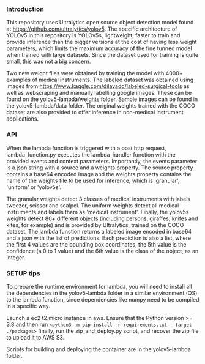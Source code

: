 ### Introduction
This repository uses Ultralytics open source object detection model found at https://github.com/ultralytics/yolov5. The specific architecture of YOLOv5 in this repository is YOLOv5s, lightweight, faster to train and provide inference than the bigger versions at the cost of having less weight parameters, which limits the maximum accuracy of the fine tunned model when trained with large datasets. Since the dataset used for training is quite small, this was not a big concern. 

Two new weight files were obtained by training the model with 4000+ examples of medical instruments. The labeled dataset was obtained using images from https://www.kaggle.com/dilavado/labeled-surgical-tools as well as webscraping and manually labelling google images. These can be found on the yolov5-lambda/weights folder. Sample images can be found in the yolov5-lambda/data folder. The original weights trained with the COCO dataset are also provided to offer inference in non-medical instrument applications.

### API
When the lambda function is triggered with a post http request, lambda_function.py executes the lambda_handler function with the provided events and context parameters. Importantly, the events parameter is a json string with a source and a weights property. The source property contains a base64 encoded image and the weights property contains the name of the weights file to be used for inference, which is 'granular', 'uniform' or 'yolov5s'. 

The granular weights detect 3 classes of medical instruments with labels tweezer, scissor and scalpel. The uniform weights detect all medical instruments and labels them as 'medical instrument'. Finally, the yolov5s weights detect 80+ different objects (including persons, giraffes, knifes and kites, for example) and is provided by Ultralytics, trained on the COCO dataset. The lambda function returns a labeled image encoded in base64 and a json with the list of predictions. Each prediction is also a list, where the first 4 values are the bounding box coordinates, the 5th value is the confidence (a 0 to 1 value) and the 6th value is the class of the object, as an integer. 

### SETUP tips
To prepare the runtime environment for lambda, you will need to install all the dependencies in the yolov5-lambda folder in a similar environment (OS) to the lambda function, since dependencies like numpy need to be compiled in a specific way. 

Launch a ec2 t2.micro instance in aws. Ensure that the Python version >= 3.8 and then run
`<python3 -m pip install -r requirements.txt --target ./packages>`
finally, run the zip_and_deploy.py script, and recover the zip file to upload it to AWS S3. 

Scripts for building and deploying the container are in the yolov5-lambda folder. 
